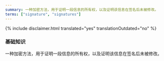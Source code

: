 ```yaml
---
summary: 一种加密方法，用于证明一段信息的所有权，以及证明该信息在签名后未被修改。
terms: ["signature", "signatures"]
---
```


{% include disclaimer.html translated="yes" translationOutdated="no" %}

### 基础知识

一种加密方法，用于证明一段信息的所有权，以及证明该信息在签名后未被修改。
